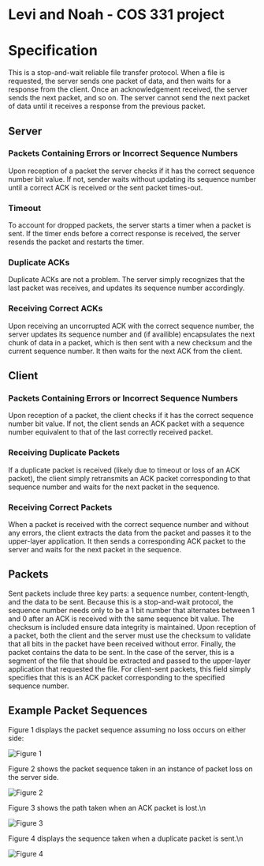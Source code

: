 # Levi and Noah - COS 331 project
# Specification
This is a stop-and-wait reliable file transfer protocol. When a file is requested, the server sends one packet of data, and then waits for a response from the client. Once an acknowledgement received, the server sends the next packet, and so on. The server cannot send the next packet of data until it receives a response from the previous packet.
## Server
### Packets Containing Errors or Incorrect Sequence Numbers
Upon reception of a packet the server checks if it has the correct sequence number bit value. If not, sender waits without updating its sequence number until a correct ACK is received or the sent packet times-out.
### Timeout
To account for dropped packets, the server starts a timer when a packet is sent. If the timer ends before a correct response is received, the server resends the packet and restarts the timer.
### Duplicate ACKs
Duplicate ACKs are not a problem. The server simply recognizes that the last packet was receives, and updates its sequence number accordingly.
### Receiving Correct ACKs
Upon receiving an uncorrupted ACK with the correct sequence number, the server updates its sequence number and (if availible) encapsulates the next chunk of data in a packet, which is then sent with a new checksum and the current sequence number. It then waits for the next ACK from the client.
## Client
### Packets Containing Errors or Incorrect Sequence Numbers
Upon reception of a packet, the client checks if it has the correct sequence number bit value. If not, the client sends an ACK packet with a sequence number equivalent to that of the last correctly received packet.
### Receiving Duplicate Packets
If a duplicate packet is received (likely due to timeout or loss of an ACK packet), the client simply retransmits an ACK packet corresponding to that sequence number and waits for the next packet in the sequence.
### Receiving Correct Packets
When a packet is received with the correct sequence number and without any errors, the client extracts the data from the packet and passes it to the upper-layer application. It then sends a corresponding ACK packet to the server and waits for the next packet in the sequence.
## Packets
Sent packets include three key parts: a sequence number, content-length, and the data to be sent. Because this is a stop-and-wait protocol, the sequence number needs only to be a 1 bit number that alternates between 1 and 0 after an ACK is received with the same sequence bit value.
The checksum is included ensure data integrity is maintained. Upon reception of a packet, both the client and the server must use the checksum to validate that all bits in the packet have been received without error.
Finally, the packet contains the data to be sent. In the case of the server, this is a segment of the file that should be extracted and passed to the upper-layer application that requested the file. For client-sent packets, this field simply specifies that this is an ACK packet corresponding to the specified sequence number.
## Example Packet Sequences
Figure 1 displays the packet sequence assuming no loss occurs on either side:

![Figure 1](https://repo.cse.taylor.edu/group-work/ldetloff-ngegner/-/blob/master/images/IMG_1964.png)

Figure 2 shows the packet sequence  taken in an instance of packet loss on the server side.

![Figure 2](https://repo.cse.taylor.edu/group-work/ldetloff-ngegner/-/blob/master/images/IMG_1965.png)

Figure 3 shows the path taken when an ACK packet is lost.\n

![Figure 3](https://repo.cse.taylor.edu/group-work/ldetloff-ngegner/-/blob/master/images/IMG_1966.png)

Figure 4 displays the sequence taken when a duplicate packet is sent.\n

![Figure 4](https://repo.cse.taylor.edu/group-work/ldetloff-ngegner/-/blob/master/images/IMG_1967.png)


